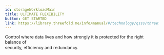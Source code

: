 ```yaml
---
id: storageWorkloadMain
title: ULTIMATE FLEXIBILITY 
button: GET STARTED
link: https://library.threefold.me/info/manual/#/technology/qsss/threefold__qss_algorithm 
---
```

Control where data lives and how strongly it is protected for the right balance of
<br> 
security, eﬃciency and redundancy.
